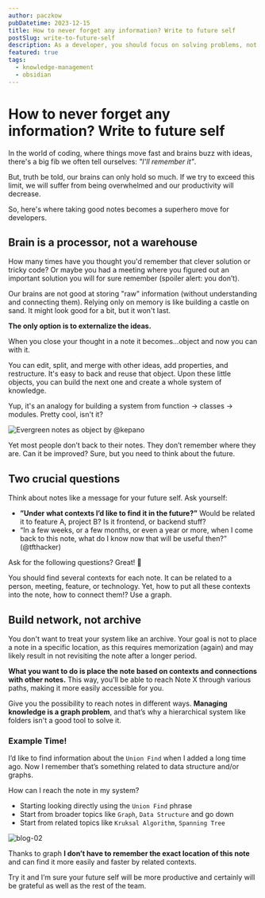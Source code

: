 ```yaml
---
author: paczkow
pubDatetime: 2023-12-15
title: How to never forget any information? Write to future self
postSlug: write-to-future-self
description: As a developer, you should focus on solving problems, not storing information. Our brains aren't warehouses, delegate storing to your Second Brain.
featured: true
tags:
  - knowledge-management
  - obsidian
---
```


# How to never forget any information? Write to future self

In the world of coding, where things move fast and brains buzz with ideas, there's a big fib we often tell ourselves: _"I'll remember it"_.

But, truth be told, our brains can only hold so much. If we try to exceed this limit, we will suffer from being overwhelmed and our productivity will decrease.

So, here's where taking good notes becomes a superhero move for developers.

## Brain is a processor, not a warehouse

How many times have you thought you'd remember that clever solution or tricky code? Or maybe you had a meeting where you figured out an important solution you will for sure remember (spoiler alert: you don’t).

Our brains are not good at storing "raw" information (without understanding and connecting them). Relying only on memory is like building a castle on sand. It might look good for a bit, but it won't last.

**The only option is to externalize the ideas.**

When you close your thought in a note it becomes...object and now you can with it.

You can edit, split, and merge with other ideas, add properties, and restructure. It's easy to back and reuse that object. Upon these little objects, you can build the next one and create a whole system of knowledge.

Yup, it's an analogy for building a system from function -> classes -> modules. Pretty cool, isn't it?

![Evergreen notes as object by @kepano](@assets/images/be-kind-to-your-future-self/01.png)

Yet most people don’t back to their notes. They don’t remember where they are. Can it be improved? Sure, but you need to think about the future.

## Two crucial questions

Think about notes like a message for your future self. Ask yourself:

- **”Under what contexts I’d like to find it in the future?”** Would be related it to feature A, project B? Is it frontend, or backend stuff?
- “In a few weeks, or a few months, or even a year or more, when I come back to this note, what do I know now that will be useful then?” (@tfthacker)

Ask for the following questions? Great! 👏

You should find several contexts for each note. It can be related to a person, meeting, feature, or technology. Yet, how to put all these contexts into the note, how to connect them!? Use a graph.

## Build network, not archive

You don't want to treat your system like an archive. Your goal is not to place a note in a specific location, as this requires memorization (again) and may likely result in not revisiting the note after a longer period.

**What you want to do is place the note based on contexts and connections with other notes.** This way, you'll be able to reach Note X through various paths, making it more easily accessible for you.

Give you the possibility to reach notes in different ways. **Managing knowledge is a graph problem**, and that’s why a hierarchical system like folders isn't a good tool to solve it.

### Example Time!

I’d like to find information about the `Union Find` when I added a long time ago. Now I remember that’s something related to data structure and/or graphs.

How can I reach the note in my system?

- Starting looking directly using the `Union Find` phrase
- Start from broader topics like `Graph`, `Data Structure` and go down
- Start from related topics like `Kruksal Algorithm`, `Spanning Tree`

![blog-02](https://github.com/paczkow/paczkow.dev/assets/16765560/ec8d6575-6882-49e9-b717-e852eeeb2e28)

Thanks to graph **I don’t have to remember the exact location of this note** and can find it more easily and faster by related contexts.

Try it and I’m sure your future self will be more productive and certainly will be grateful as well as the rest of the team.

